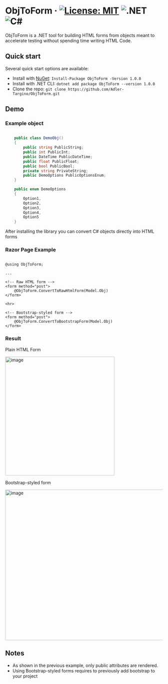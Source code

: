 # ObjToForm &middot; [![License: MIT](https://img.shields.io/badge/License-MIT-green.svg)](./LICENSE) ![.NET](https://img.shields.io/badge/.NET-512BD4?logo=dotnet&logoColor=white) ![C#](https://img.shields.io/badge/C%23-239120?logo=c-sharp&logoColor=white)

ObjToForm is a .NET tool for building HTML forms from objects meant to accelerate testing without spending time writing HTML Code.

## Quick start

Several quick start options are available:

- Install with [NuGet](https://www.nuget.org/): `Install-Package ObjToForm -Version 1.0.0`
- Install with .NET CLI: `dotnet add package ObjToForm --version 1.0.0`
- Clone the repo: `git clone https://github.com/Adler-Targino/ObjToForm.git`

## Demo

### Example object
```csharp

    public class DemoObj()
    {
        public string PublicString;
        public int PublicInt;
        public DateTime PublicDateTime;
        public float PublicFloat;
        public bool PublicBool;
        private string PrivateString;
        public DemoOptions PublicOptionsEnum;
    }

    public enum DemoOptions
    {
        Option1,
        Option2,
        Option3,
        Option4,
        Option5
    }

```


After installing the library you can convert C# objects directly into HTML forms

### Razor Page Example

```cshtml

@using ObjToForm;

...

<!-- Raw HTML form -->
<form method="post">
    @ObjToForm.ConvertToRawHtmlForm(Model.Obj)
</form>

<hr>

<!-- Bootstrap-styled form -->
<form method="post">
    @ObjToForm.ConvertToBootstrapForm(Model.Obj)
</form>

```

### Result

Plain HTML Form

<img width="349" height="379" alt="image" src="https://github.com/user-attachments/assets/b8d84c81-ed14-4a4f-b8bf-0dfaf7f6b376" />


Bootstrap-styled form

<img width="1367" height="480" alt="image" src="https://github.com/user-attachments/assets/7ea47cdc-ba28-4946-a261-8421e158fcb6" />

## Notes
- As shown in the previous example, only public attributes are rendered.
- Using Bootstrap-styled forms requires to previously add bootstrap to your project

